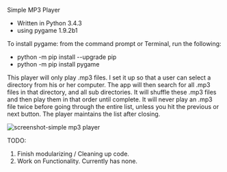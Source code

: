 Simple MP3 Player

- Written in Python 3.4.3
- using pygame 1.9.2b1




To install pygame:
from the command prompt or Terminal, run the following:

- python -m pip install --upgrade pip
- python -m pip install pygame




This player will only play .mp3 files. I set it up so that a user can select a directory from his or her computer. The app will then search for all .mp3 files in that directory, and all sub directories. It will shuffle these .mp3 files and then play them in that order until complete. It will never play an .mp3 file twice before going through the entire list, unless you hit the previous or next button. The player maintains the list after closing.




![screenshot-simple mp3 player](https://cloud.githubusercontent.com/assets/7481680/20872199/a9e0dad8-ba6a-11e6-918e-7d8ff90cb1a1.png)




TODO:

1. Finish modularizing / Cleaning up code.
2. Work on Functionality. Currently has none.
